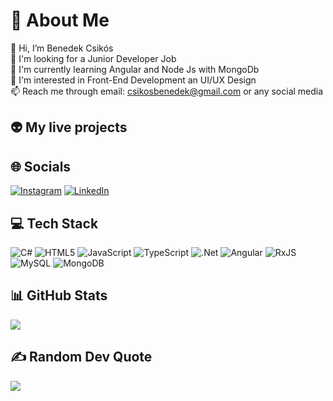 # 💫 About Me
👋 Hi, I’m Benedek Csikós<br>
👀 I'm looking for a Junior Developer Job<br>
🌱 I'm currently learning Angular and Node Js with MongoDb<br>
💞️ I'm interested in Front-End Development an UI/UX Design<br>
📫 Reach me through email: csikosbenedek@gmail.com or any social media

## 👽 My live projects

## 🌐 Socials
[![Instagram](https://img.shields.io/badge/Instagram-%23E4405F.svg?logo=Instagram&logoColor=white)](https://instagram.com/.csiki._) [![LinkedIn](https://img.shields.io/badge/LinkedIn-%230077B5.svg?logo=linkedin&logoColor=white)](https://linkedin.com/in/BenedekCsikos) 

## 💻 Tech Stack
![C#](https://img.shields.io/badge/c%23-%23239120.svg?style=for-the-badge&logo=csharp&logoColor=white) ![HTML5](https://img.shields.io/badge/html5-%23E34F26.svg?style=for-the-badge&logo=html5&logoColor=white) ![JavaScript](https://img.shields.io/badge/javascript-%23323330.svg?style=for-the-badge&logo=javascript&logoColor=%23F7DF1E) ![TypeScript](https://img.shields.io/badge/typescript-%23007ACC.svg?style=for-the-badge&logo=typescript&logoColor=white)  ![.Net](https://img.shields.io/badge/.NET-5C2D91?style=for-the-badge&logo=.net&logoColor=white) ![Angular](https://img.shields.io/badge/angular-%23DD0031.svg?style=for-the-badge&logo=angular&logoColor=white) ![RxJS](https://img.shields.io/badge/rxjs-%23B7178C.svg?style=for-the-badge&logo=reactivex&logoColor=white) ![MySQL](https://img.shields.io/badge/mysql-4479A1.svg?style=for-the-badge&logo=mysql&logoColor=white) ![MongoDB](https://img.shields.io/badge/MongoDB-%234ea94b.svg?style=for-the-badge&logo=mongodb&logoColor=white)

## 📊 GitHub Stats
![](https://github-readme-stats.vercel.app/api/top-langs/?username=Csiki10&theme=dark&hide_border=false&include_all_commits=false&count_private=false&layout=compact)

## ✍️ Random Dev Quote
![](https://quotes-github-readme.vercel.app/api?type=horizontal&theme=radical)

<!-- Proudly created with GPRM ( https://gprm.itsvg.in ) -->

